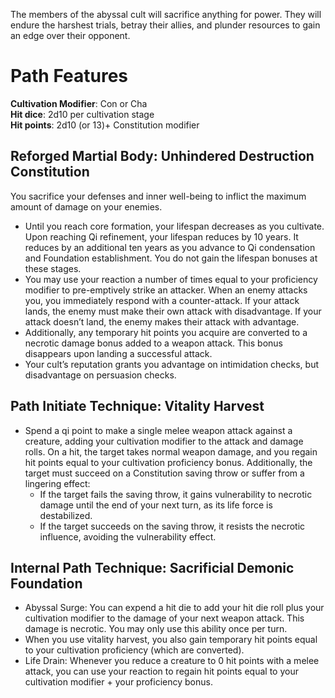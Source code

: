 The members of the abyssal cult will sacrifice anything for power. They will endure the harshest trials, betray their allies, and plunder resources to gain an edge over their opponent. 

# Path Features

**Cultivation Modifier**: Con or Cha \
**Hit dice**: 2d10 per cultivation stage \
**Hit points**: 2d10 (or 13)+ Constitution modifier

## Reforged Martial Body: Unhindered Destruction Constitution

You sacrifice your defenses and inner well-being to inflict the maximum amount of damage on your enemies.   
- Until you reach core formation, your lifespan decreases as you cultivate. Upon reaching Qi refinement, your lifespan reduces by 10 years. It reduces by an additional ten years as you advance to Qi condensation and Foundation establishment. You do not gain the lifespan bonuses at these stages. 
- You may use your reaction a number of times equal to your proficiency modifier to pre-emptively strike an attacker. When an enemy attacks you, you immediately respond with a counter-attack. If your attack lands, the enemy must make their own attack with disadvantage. If your attack doesn’t land, the enemy makes their attack with advantage.
- Additionally, any temporary hit points you acquire are converted to a necrotic damage bonus added to a weapon attack. This bonus disappears upon landing a successful attack. 
- Your cult’s reputation grants you advantage on intimidation checks, but disadvantage on persuasion checks.

## Path Initiate Technique: Vitality Harvest

- Spend a qi point to make a single melee weapon attack against a creature, adding your cultivation modifier to the attack and damage rolls. On a hit, the target takes normal weapon damage, and you regain hit points equal to your cultivation proficiency bonus. Additionally, the target must succeed on a Constitution saving throw or suffer from a lingering effect:
	- If the target fails the saving throw, it gains vulnerability to necrotic damage until the end of your next turn, as its life force is destabilized.
	- If the target succeeds on the saving throw, it resists the necrotic influence, avoiding the vulnerability effect.

## Internal Path Technique: Sacrificial Demonic Foundation

- Abyssal Surge: You can expend a hit die to add your hit die roll plus your cultivation modifier to the damage of your next weapon attack. This damage is necrotic. You may only use this ability once per turn. 
- When you use vitality harvest, you also gain temporary hit points equal to your cultivation proficiency (which are converted). 
- Life Drain: Whenever you reduce a creature to 0 hit points with a melee attack, you can use your reaction to regain hit points equal to your cultivation modifier + your proficiency bonus.